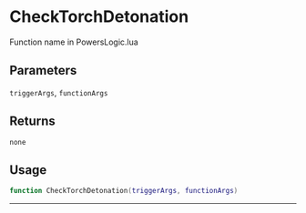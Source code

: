 # CheckTorchDetonation
Function name in PowersLogic.lua
## Parameters
`triggerArgs`, `functionArgs`
## Returns
`none`
## Usage
```lua
function CheckTorchDetonation(triggerArgs, functionArgs)
```
---
